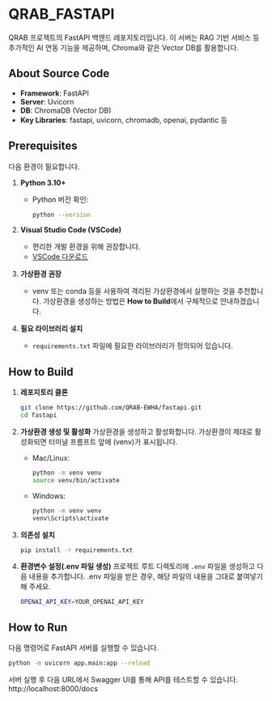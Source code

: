 # QRAB_FASTAPI

QRAB 프로젝트의 FastAPI 백엔드 레포지토리입니다. 이 서버는 RAG 기반 서비스 등 추가적인 AI 연동 기능을 제공하며, Chroma와 같은 Vector DB를 활용합니다.

## About Source Code

- **Framework**: FastAPI  
- **Server**: Uvicorn  
- **DB**: ChromaDB (Vector DB)
- **Key Libraries**: fastapi, uvicorn, chromadb, openai, pydantic 등

## Prerequisites

다음 환경이 필요합니다.

1. **Python 3.10+**  
   - Python 버전 확인:  
     ```bash
     python --version
     ```

2. **Visual Studio Code (VSCode)**  
   - 편리한 개발 환경을 위해 권장합니다.
   - [VSCode 다운로드](https://code.visualstudio.com/)

3. **가상환경 권장**  
   - venv 또는 conda 등을 사용하여 격리된 가상환경에서 실행하는 것을 추천합니다. 가상환경을 생성하는 방법은 **How to Build**에서 구체적으로 안내하겠습니다.

4. **필요 라이브러리 설치**  
   - `requirements.txt` 파일에 필요한 라이브러리가 정의되어 있습니다.

## How to Build

1. **레포지토리 클론**  
   ```bash
   git clone https://github.com/QRAB-EWHA/fastapi.git
   cd fastapi
   ```

2. **가상환경 생성 및 활성화**
   가상환경을 생성하고 활성화합니다. 가상환경이 제대로 활성화되면 터미널 프롬프트 앞에 (venv)가 표시됩니다.
   - Mac/Linux:
     ```bash
     python -m venv venv
     source venv/bin/activate
     ```
   - Windows:
     ```bash
     python -m venv venv
     venv\Scripts\activate
     ```
     
4. **의존성 설치**
   ```bash
   pip install -r requirements.txt
   ```
   
5. **환경변수 설정(.env 파일 생성)**
   프로젝트 루트 디렉토리에 `.env` 파일을 생성하고 다음 내용을 추가합니다.
   .env 파일을 받은 경우, 해당 파일의 내용을 그대로 붙여넣기 해 주세요.
   ```bash
   OPENAI_API_KEY=YOUR_OPENAI_API_KEY
   ```

## How to Run
다음 명령어로 FastAPI 서버를 실행할 수 있습니다.
```bash
python -m uvicorn app.main:app --reload
```

서버 실행 후 다음 URL에서 Swagger UI를 통해 API를 테스트할 수 있습니다.
http://localhost:8000/docs
